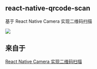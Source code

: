 ## react-native-qrcode-scan
基于 React Native Camera 实现二维码扫描

<img src="http://blog.lizhooh.top/$resource/image/2017/2/rn-qrcode.png" />

## 来自于
<a href="http://blog.lizhooh.top/2017/02/28/React Native/React Native Camera 实现二维码扫描/" >React Native Camera 实现二维码扫描</a>

